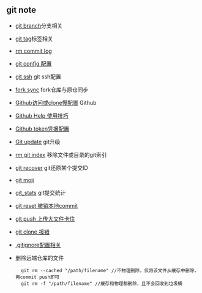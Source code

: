 ## git note
- [git branch](branch.md)分支相关
- [git tag](tag.md)标签相关
- [rm commit log](rm-commit-log.md)
- [git config 配置](config.md)
- [git ssh](git_ssh.md) git ssh配置
- [fork sync](fork_sync.md) fork仓库与原仓同步
- [Github访问或clone慢配置](github.md) Github 
- [Github Help 使用技巧](github_help.md)
- [Github token凭据配置](github_token.md)
- [Git update](update.md) git升级
- [rm git index](rm.md) 移除文件或目录的git索引
- [git recover](git_recover.md) git还原某个提交ID
- [git moji](https://gitmoji.carloscuesta.me/)
- [git_stats](git_stats.md) git提交统计
- [git reset 撤销本地commit](reset.md)
- [git push 上传大文件卡住](push.md)
- [git clone 报错](git_clone.md)
- [.gitignore配置相关](gitignore.md)
- 删除远端仓库的文件

		git rm --cached "/path/filename" //不物理删除，仅将该文件从缓存中删除，再commit push即可
		git rm -f "/path/filename" //缓存和物理都删除，且不会回收到垃圾桶